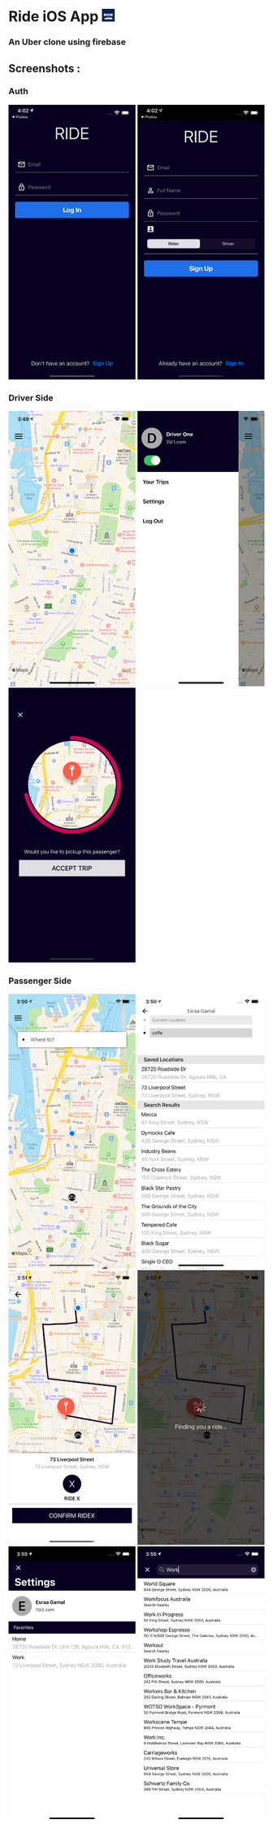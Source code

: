 # Ride iOS App <img src="https://github.com/israa-jamal/Ride/blob/master/Ride/Assets.xcassets/AppIcon.appiconset/1024.png" width="25" >
### An Uber clone using firebase

## Screenshots :

### Auth

<img src="https://github.com/israa-jamal/Ride/blob/screenshots/Screenshots/Login.png" width="250" > <img src="https://github.com/israa-jamal/Ride/blob/screenshots/Screenshots/Signup.png" width="250" > 

### Driver Side

<img src="https://github.com/israa-jamal/Ride/blob/screenshots/Screenshots/DriverHome.png" width="250" > <img src="https://github.com/israa-jamal/Ride/blob/screenshots/Screenshots/DriverMenu.png" width="250" > <img src="https://github.com/israa-jamal/Ride/blob/screenshots/Screenshots/RecivingTrip.png" width="250" > 

### Passenger Side

<img src="https://github.com/israa-jamal/Ride/blob/screenshots/Screenshots/PassengerHome.png" width="250" > <img src="https://github.com/israa-jamal/Ride/blob/screenshots/Screenshots/SearchLocations.png" width="250" > <img src="https://github.com/israa-jamal/Ride/blob/screenshots/Screenshots/RequestRide.png" width="250" >  <img src="https://github.com/israa-jamal/Ride/blob/screenshots/Screenshots/WaitingDriverToAccept.png" width="250" > <img src="https://github.com/israa-jamal/Ride/blob/screenshots/Screenshots/Settings.png" width="250" > <img src="https://github.com/israa-jamal/Ride/blob/screenshots/Screenshots/SaveLocation.png" width="250" >

